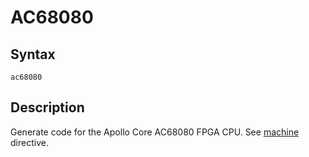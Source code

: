 # AC68080

## Syntax
```assembly
ac68080
```

## Description
Generate code for the Apollo Core AC68080 FPGA CPU.
See [machine](machine.md) directive.